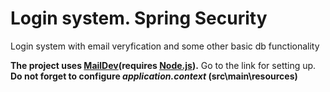 # Login system. Spring Security
Login system with email veryfication and some other basic db functionality

**The project uses [MailDev](https://github.com/maildev/maildev)(requires [Node.js](https://nodejs.org/en/)).** Go to the link for setting up.  
**Do not forget to configure _application.context_ (src\main\resources)**
